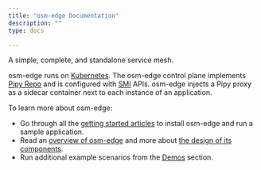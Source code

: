 ```yaml
---
title: "osm-edge Documentation"
description: ""
type: docs

---
```


A simple, complete, and standalone service mesh.

osm-edge runs on [Kubernetes](https://kubernetes.io/). The osm-edge control plane implements [Pipy Repo](https://flomesh.io/docs/en/operating/repo/0-intro) and is configured with [SMI](https://smi-spec.io/) APIs. osm-edge injects a Pipy proxy as a sidecar container next to each instance of an application.

To learn more about osm-edge:
* Go through all the [getting started articles](/docs/getting_started/) to install osm-edge and run a sample application.
* Read an [overview of osm-edge](/docs/overview/about/) and more about [the design of its components](/docs/overview/osm_components/).
* Run additional example scenarios from the [Demos](/docs/demos/) section.
